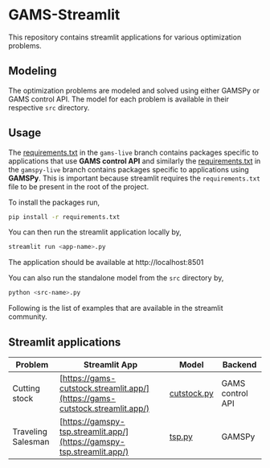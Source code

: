 # GAMS-Streamlit

This repository contains streamlit applications for various optimization problems. 

## Modeling

The optimization problems are modeled and solved using either GAMSPy or GAMS control API. The model for each problem is available in their respective `src` directory.

## Usage

The [requirements.txt](https://github.com/GAMS-dev/gams-streamlit/blob/gams-live/requirements.txt) in the `gams-live` branch contains packages specific to applications that use **GAMS control API** and similarly the [requirements.txt](https://github.com/GAMS-dev/gams-streamlit/blob/gamspy-live/requirements.txt) in the `gamspy-live` branch contains packages specific to applications using **GAMSPy**. This is important because streamlit requires the `requirements.txt` file to be present in the root of the project.

To install the packages run,

```bash
pip install -r requirements.txt
```

You can then run the streamlit application locally by,

```bash
streamlit run <app-name>.py
```
The application should be available at http://localhost:8501


You can also run the standalone model from the `src` directory by,

```bash
python <src-name>.py
```
Following is the list of examples that are available in the streamlit community.

## Streamlit applications


| Problem            | Streamlit App                                                                | Model                                             | Backend          |
| ------------------ | ---------------------------------------------------------------------------- | ------------------------------------------------- | ---------------- |
| Cutting stock      | [https://gams-cutstock.streamlit.app/](https://gams-cutstock.streamlit.app/) | [cutstock.py](./cutstock-problem/src/cutstock.py) | GAMS control API |
| Traveling Salesman | [https://gamspy-tsp.streamlit.app/](https://gamspy-tsp.streamlit.app/)       | [tsp.py](./traveling-salesman-problem/src/tsp.py) | GAMSPy           |
